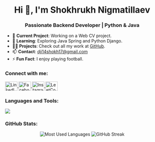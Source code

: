 <h1 align="center">Hi 👋, I'm Shokhrukh Nigmatillaev</h1>
<h3 align="center">Passionate Backend Developer | Python & Java</h3>

- 🔭 **Current Project**: Working on a Web CV project.
- 🌱 **Learning**: Exploring Java Spring and Python Django.
- 👨‍💻 **Projects**: Check out all my work at [GitHub](https://github.com/Djiwan14).
- 📫 **Contact**: [dji14shokh17@gmail.com](mailto:dji14shokh17@gmail.com)
- ⚡ **Fun Fact**: I enjoy playing football.

<h3 align="left">Connect with me:</h3>
<p align="left">
  <a href="https://www.linkedin.com/in/shokhrukh-nigmatillaev/" target="_blank" rel="noopener noreferrer">
    <img align="center" src="https://raw.githubusercontent.com/rahuldkjain/github-profile-readme-generator/master/src/images/icons/Social/linked-in-alt.svg" alt="LinkedIn" height="30" width="40" />
  </a>
  <a href="https://www.facebook.com/shoxrux.nigmatillayev/" target="_blank" rel="noopener noreferrer">
    <img align="center" src="https://raw.githubusercontent.com/rahuldkjain/github-profile-readme-generator/master/src/images/icons/Social/facebook.svg" alt="Facebook" height="30" width="40" />
  </a>
  <a href="https://www.instagram.com/this_is_shokhrukh/" target="_blank" rel="noopener noreferrer">
    <img align="center" src="https://raw.githubusercontent.com/rahuldkjain/github-profile-readme-generator/master/src/images/icons/Social/instagram.svg" alt="Instagram" height="30" width="40" />
  </a>
  <a href="https://leetcode.com/u/djiwan/" target="_blank" rel="noopener noreferrer">
    <img align="center" src="https://raw.githubusercontent.com/rahuldkjain/github-profile-readme-generator/master/src/images/icons/Social/leet-code.svg" alt="LeetCode" height="30" width="40" />
  </a>
</p>

<h3 align="left">Languages and Tools:</h3>
<p align="left">
  <img src="https://skillicons.dev/icons?i=bash,bootstrap,csharp,css,django,dotnet,flask,git,html,java,mongodb,mssql,mysql,postgres,postman,python,spring,sqlite,unity" />
</p>



<h3 align="left">GitHub Stats:</h3>
<p align="center">
  <img src="https://github-readme-stats.vercel.app/api/top-langs?username=djiwan14&show_icons=true&locale=en&layout=compact" alt="Most Used Languages" />
  <img src="https://github-readme-streak-stats.herokuapp.com/?user=djiwan14" alt="GitHub Streak" />
</p>
